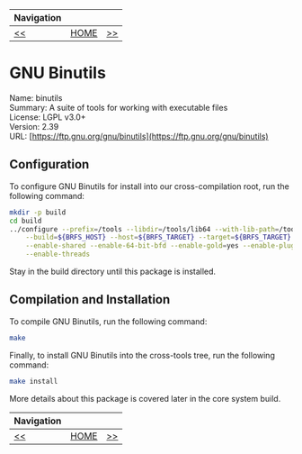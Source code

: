 | Navigation |||
| --- | --- | ---: |
| [<<](./TempToolsZLib.md) | [HOME](./README.md) | [>>](./TempToolsGNUGCC.md) |

# GNU Binutils

Name: binutils<br />
Summary: A suite of tools for working with executable files<br />
License: LGPL v3.0+<br />
Version: 2.39<br />
URL: [https://ftp.gnu.org/gnu/binutils](https://ftp.gnu.org/gnu/binutils)<br />

## Configuration

To configure GNU Binutils for install into our cross-compilation root, run the following command:

```bash
mkdir -p build
cd build
../configure --prefix=/tools --libdir=/tools/lib64 --with-lib-path=/tools/lib64:/tools/lib \
    --build=${BRFS_HOST} --host=${BRFS_TARGET} --target=${BRFS_TARGET} --disable-nls \
    --enable-shared --enable-64-bit-bfd --enable-gold=yes --enable-plugins --with-system-zlib \
    --enable-threads
```

Stay in the build directory until this package is installed.

## Compilation and Installation

To compile GNU Binutils, run the following command:

```bash
make
```

Finally, to install GNU Binutils into the cross-tools tree, run the following command:

```bash
make install
```

More details about this package is covered later in the core system build.

| Navigation |||
| --- | --- | ---: |
| [<<](./TempToolsZLib.md) | [HOME](./README.md) | [>>](./TempToolsGNUGCC.md) |
